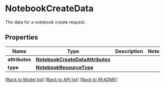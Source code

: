 # NotebookCreateData

The data for a notebook create request.

## Properties
Name | Type | Description | Notes
------------ | ------------- | ------------- | -------------
**attributes** | [**NotebookCreateDataAttributes**](NotebookCreateDataAttributes.md) |  | 
**type** | [**NotebookResourceType**](NotebookResourceType.md) |  | 

[[Back to Model list]](README.md#documentation-for-models) [[Back to API list]](README.md#documentation-for-api-endpoints) [[Back to README]](README.md)


